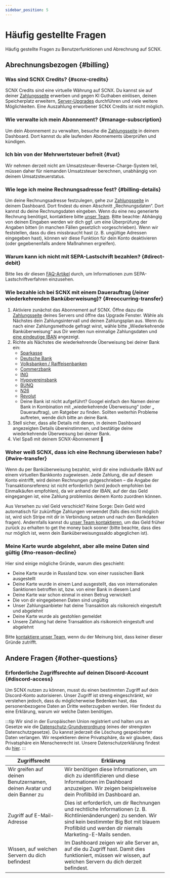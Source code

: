 ```yaml
---
sidebar_position: 5
---
```


# Häufig gestellte Fragen

Häufig gestellte Fragen zu Benutzerfunktionen und Abrechnung auf SCNX.

## Abrechnungsbezogen {#billing}

### Was sind SCNX Credits? {#scnx-credits}

SCNX Credits sind eine virtuelle Währung auf SCNX. Du kannst sie auf 
deiner [Zahlungsseite](https://scnx.app/de/user/payments) erwerben und gegen KI Guthaben einlösen, deinen
Speicherplatz erweitern, [Server-Upgrades](./../guilds/plans#upgrade) durchführen und viele weitere Möglichkeiten. Eine Auszahlung erworbener SCNX Credits ist nicht möglich.

### Wie verwalte ich mein Abonnement? {#manage-subscription}

Um dein Abonnement zu verwalten, besuche die [Zahlungsseite](https://scnx.app/de/user/payments) in deinem Dashboard. Dort kannst du 
alle laufenden Abonnements überprüfen und kündigen.

### Ich bin von der Mehrwertsteuer befreit {#vat}

Wir nehmen derzeit nicht am Umsatzsteuer-Reverse-Charge-System teil, müssen daher für niemanden Umsatzsteuer berechnen,
unabhängig von deinem Umsatzsteuerstatus.

### Wie lege ich meine Rechnungsadresse fest? {#billing-details}

Um deine Rechnungsadresse festzulegen, gehe zur [Zahlungsseite](https://scnx.app/de/user/payments) in deinem Dashboard. Dort findest du einen Abschnitt „Rechnungsdaten“. 
Dort kannst du deine Rechnungsdaten eingeben. Wenn du eine neu generierte Rechnung benötigst,
kontaktiere bitte [unser Team](https://scnx.app/de/help).
Bitte beachte: Abhängig von deinen Eingaben werden wir dich ggf. um eine Überprüfung der Angaben bitten (in manchen Fällen gesetzlich vorgeschrieben).
Wenn wir feststellen, dass du dies missbraucht hast (z. B. ungültige Adressen eingegeben hast), können wir diese Funktion für dein Konto deaktivieren 
(oder gegebenenfalls andere Maßnahmen ergreifen).

### Warum kann ich nicht mit SEPA-Lastschrift bezahlen? {#direct-debit}

Bitte lies dir diesen [FAQ-Artikel](https://faq.scnx.app/de/sepa-lastschrift/) durch, um Informationen zum SEPA-Lastschriftverfahren einzusehen.

### Wie bezahle ich bei SCNX mit einem Dauerauftrag (/einer wiederkehrenden Banküberweisung)? {#reoccurring-transfer}

1. Aktiviere zunächst das Abonnement auf SCNX. Öffne dazu
      die [Zahlungsseite](https://scnx.app/de/glink?page=pricing?showUpgradeModal=true) deines Servers und öffne das Upgrade
   Fenster. Wähle als Nächstes dein Zahlungsintervall und deinen Zahlungsplan aus. Wenn du nach einer Zahlungsmethode gefragt wirst, wähle bitte „Wiederkehrende Banküberweisung“ aus
      Dir werden nun einmalige Zahlungsdaten und [eine eindeutige IBAN](#Überweisung) angezeigt.
2. Richte als Nächstes die wiederkehrende Überweisung bei deiner Bank ein:
   * [Sparkasse](https://www.sparkasse.de/pk/ratgeber/finanzglossar/dauerauftrag.html)
   * [Deutsche Bank](https://www.deutsche-bank.de/pk/shared/trxm/help-de/konten/konten-dauerauftraege.html)
   * [Volksbanken / Raiffeisenbanken](https://www.vr.de/privatkunden/unsere-produkte/was-ist-ein-girokonto/online-banking/dauerauftrag-einrichten-oder-aendern.html)
   * [Commerzbank](https://service.commerzbank.de/wie-richte-ich-einen-dauerauftrag-ein)
   * [ING](https://www.ing.de/hilfe/banking/)
   * [Hypovereinsbank](https://www.hypovereinsbank.de/hvb/kontaktwege/dauerauftrag)
   * [BUNQ](https://together.bunq.com/d/84-schedule-a-zahlung)
   * [N26](https://support.n26.com/de-de/zahlungen-ueberweisungen-und-abhebungen/lastschriften-und-dauerauftrage/wie-erstelle-und-verwalte-ich-dauerauftrage)
   * [Revolut](https://help.revolut.com/de-LU/help/receiving-zahlungen/sending-money-to-an-external-bank-account/how-to-schedule-recurring-zahlungen/business/)
   * Deine Bank ist nicht aufgeführt? Googel einfach den Namen deiner Bank in Kombination mit „wiederkehrende Überweisung“ (oder „
     Dauerauftrag), um Ratgeber zu finden. Sollten weiterhin Probleme auftreten, wende dich bitte an deine Bank.
3. Stell sicher, dass alle Details mit denen, in deinem Dashboard angezeigten Details übereinstimmen, und bestätige deine wiederkehrende Überweisung bei deiner
   Bank.
4. Viel Spaß mit deinem SCNX-Abonnement 🚀

### Woher weiß SCNX, dass ich eine Rechnung überwiesen habe? {#wire-transfer}

Wenn du per Banküberweisung bezahlst, wird dir eine individuelle IBAN auf einem virtuellen Bankkonto zugewiesen. Jede Zahlung, die auf diesem Konto eintrifft, wird deinen Rechnungen gutgeschrieben – die Angabe der Transaktionsreferenz ist nicht erforderlich (wird jedoch empfohlen bei Einmalkäufen empfohlen), da wir anhand der IBAN, auf der das Geld eingegangen ist, eine Zahlung problemlos deinem Konto zuordnen können.

Aus Versehen zu viel Geld verschickt? Keine Sorge: Dein Geld wird automatisch für zukünftige Zahlungen verwendet (falls dies nicht möglich ist, wird sich Stripe mit dir in Verbindung setzen und nach den Bankdaten fragen). Andernfalls kannst
du [unser Team kontaktieren](https://scnx.app/help), um das Geld früher zurück zu erhalten to get the money back sooner (bitte beachte, dass dies nur möglich ist, 
wenn dein Banküberweisungssaldo abgeglichen ist).

### Meine Karte wurde abgelehnt, aber alle meine Daten sind gültig {#no-reason-decline}

Hier sind einige mögliche Gründe, warum dies geschieht:

* Deine Karte wurde in Russland bzw. von einer russischen Bank ausgestellt
* Deine Karte wurde in einem Land ausgestellt, das von internationalen Sanktionen betroffen ist, bzw. von einer Bank in diesem Land
* Deine Karte war schon einmal in einen Betrug verwickelt
* Die von dir eingegebenen Daten sind ungültig
* Unser Zahlungsanbieter hat deine Transaktion als risikoreich eingestuft und abgelehnt
* Deine Karte wurde als gestohlen gemeldet
* Unsere Zahlung hat deine Transaktion als risikoreich eingestuft und abgelehnt

Bitte [kontaktiere unser Team](https://scnx.app/de/help), wenn du der Meinung bist, dass keiner dieser Gründe zutrifft.

## Andere Fragen {#other-questions}

### Erforderliche Zugriffsrechte auf deinen Discord-Account {#discord-access}

Um SCNX nutzen zu können, musst du einen bestimmten Zugriff auf dein Discord-Konto autorisieren. 
Unser Zugriff ist streng eingeschränkt, wir verstehen jedoch, dass du möglicherweise Bedenken hast, das personenbezogene Daten an Dritte weiterzugeben werden. 
Hier findest du eine Erklärung, warum wir welche Daten benötigen.

:::tip
Wir sind in der Europäischen Union registriert und halten uns an Gesetze wie die [Datenschutz-Grundverordnung](https://dsgvo-gesetz.de/) (eines der strengsten Datenschutzgesetze). Du kannst jederzeit die Löschung gespeicherter Daten verlangen. Wir respektieren deine Privatsphäre, da wir glauben, dass Privatsphäre ein Menschenrecht ist. 
Unsere Datenschutzerklärung findest du [hier](https://scootkit.net/privacy).
:::

| Zugriffsrecht                                                          | Erklärung                                                                                                                                                                                                              |
|------------------------------------------------------------------------|------------------------------------------------------------------------------------------------------------------------------------------------------------------------------------------------------------------------|
| Wir greifen auf deinen Benutzernamen, deinen Avatar und dein Banner zu | Wir benötigen diese Informationen, um dich zu identifizieren und diese Informationen im Dashboard anzuzeigen. Wir zeigen beispielsweise dein Profilbild im Dashboard an.                                               |
| Zugriff auf E-Mail-Adresse                                             | Dies ist erforderlich, um dir Rechnungen und rechtliche Informationen (z. B. Richtlinienänderungen) zu senden. Wir sind kein bestimmter Big Bot mit blauem Profilbild und werden dir niemals Marketing-E-Mails senden. |
| Wissen, auf welchen Servern du dich befindest                          | Im Dashboard zeigen wir alle Server an, auf die du Zugriff hast. Damit dies funktioniert, müssen wir wissen, auf welchen Servern du dich derzeit befindest.                                                            |
